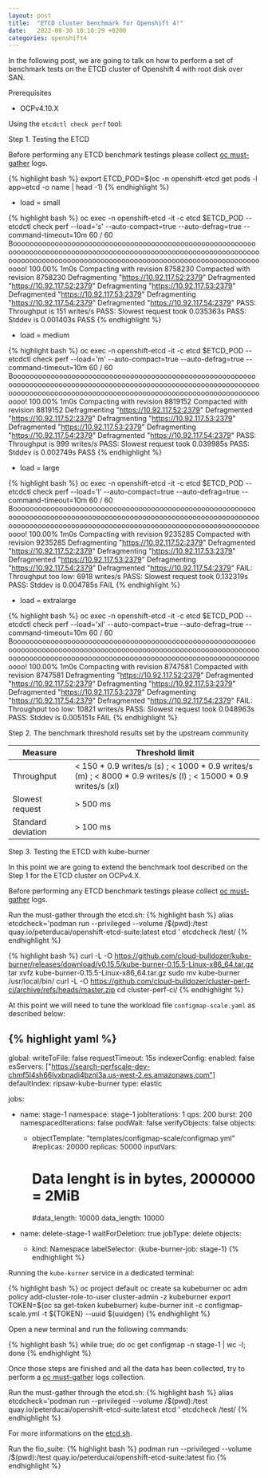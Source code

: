 ```yaml
---
layout: post
title:  "ETCD cluster benchmark for Openshift 4!"
date:   2022-08-30 10:10:29 +0200
categories: openshift4
---
```

In the following post, we are going to talk on how to perform a set of benchmark tests on the ETCD cluster of Openshift 4 with root disk over SAN.

Prerequisites

- OCPv4.10.X

Using the `etcdctl check perf` tool:

Step 1. Testing the ETCD

Before performing any ETCD benchmark testings please collect [oc must-gather][oc-must-gather] logs.

{% highlight bash %}
export ETCD_POD=$(oc -n openshift-etcd get pods -l app=etcd -o name | head -1)
{% endhighlight %}

- load = small

{% highlight bash %}
oc exec -n openshift-etcd -it -c etcd $ETCD_POD -- etcdctl check perf --load='s' --auto-compact=true --auto-defrag=true --command-timeout=10m
60 / 60 Boooooooooooooooooooooooooooooooooooooooooooooooooooooooooooooooooooooooooooooooooooooooooooooooooooooooooooooooooooooooooooooooooooooooooooooooooooooooooooooooooooooooooooooooooooooo! 100.00% 1m0s
Compacting with revision 8758230
Compacted with revision 8758230
Defragmenting "https://10.92.117.52:2379"
Defragmented "https://10.92.117.52:2379"
Defragmenting "https://10.92.117.53:2379"
Defragmented "https://10.92.117.53:2379"
Defragmenting "https://10.92.117.54:2379"
Defragmented "https://10.92.117.54:2379"
PASS: Throughput is 151 writes/s
PASS: Slowest request took 0.035363s
PASS: Stddev is 0.001403s
PASS
{% endhighlight %}

- load = medium

{% highlight bash %}
oc exec  -n openshift-etcd -it -c etcd $ETCD_POD -- etcdctl check perf --load='m' --auto-compact=true --auto-defrag=true --command-timeout=10m
 60 / 60 Boooooooooooooooooooooooooooooooooooooooooooooooooooooooooooooooooooooooooooooooooooooooooooooooooooooooooooooooooooooooooooooooooooooooooooooooooooooooooooooooooooooooooooooooooooooo! 100.00% 1m0s
Compacting with revision 8819152
Compacted with revision 8819152
Defragmenting "https://10.92.117.52:2379"
Defragmented "https://10.92.117.52:2379"
Defragmenting "https://10.92.117.53:2379"
Defragmented "https://10.92.117.53:2379"
Defragmenting "https://10.92.117.54:2379"
Defragmented "https://10.92.117.54:2379"
PASS: Throughput is 999 writes/s
PASS: Slowest request took 0.039985s
PASS: Stddev is 0.002749s
PASS
{% endhighlight %}

- load = large

{% highlight bash %}
oc exec  -n openshift-etcd -it -c etcd $ETCD_POD -- etcdctl check perf --load='l' --auto-compact=true --auto-defrag=true --command-timeout=10m
 60 / 60 Boooooooooooooooooooooooooooooooooooooooooooooooooooooooooooooooooooooooooooooooooooooooooooooooooooooooooooooooooooooooooooooooooooooooooooooooooooooooooooooooooooooooooooooooooooooo! 100.00% 1m0s
Compacting with revision 9235285
Compacted with revision 9235285
Defragmenting "https://10.92.117.52:2379"
Defragmented "https://10.92.117.52:2379"
Defragmenting "https://10.92.117.53:2379"
Defragmented "https://10.92.117.53:2379"
Defragmenting "https://10.92.117.54:2379"
Defragmented "https://10.92.117.54:2379"
FAIL: Throughput too low: 6918 writes/s
PASS: Slowest request took 0.132319s
PASS: Stddev is 0.004785s
FAIL
{% endhighlight %}

- load = extralarge

{% highlight bash %}
oc exec  -n openshift-etcd -it -c etcd $ETCD_POD -- etcdctl check perf --load='xl' --auto-compact=true --auto-defrag=true --command-timeout=10m
 60 / 60 Boooooooooooooooooooooooooooooooooooooooooooooooooooooooooooooooooooooooooooooooooooooooooooooooooooooooooooooooooooooooooooooooooooooooooooooooooooooooooooooooooooooooooooooooooooooo! 100.00% 1m0s
Compacting with revision 8747581
Compacted with revision 8747581
Defragmenting "https://10.92.117.52:2379"
Defragmented "https://10.92.117.52:2379"
Defragmenting "https://10.92.117.53:2379"
Defragmented "https://10.92.117.53:2379"
Defragmenting "https://10.92.117.54:2379"
Defragmented "https://10.92.117.54:2379"
FAIL: Throughput too low: 10821 writes/s
PASS: Slowest request took 0.048963s
PASS: Stddev is 0.005151s
FAIL
{% endhighlight %}

Step 2. The benchmark threshold results set by the upstream community

| Measure            | Threshold limit |
| ------------------ | --------------------------------------------------------------------------------------------------------------- |
| Throughput         | < 150 * 0.9 writes/s (s) ; < 1000 * 0.9 writes/s (m) ; < 8000 * 0.9 writes/s (l) ; < 15000 * 0.9 writes/s (xl)  |
| Slowest request    | > 500 ms  |
| Standard deviation | > 100 ms  |


Step 3. Testing the ETCD with kube-burner

In this point we are going to extend the benchmark tool described on the Step 1 for the ETCD cluster on OCPv4.X.

Before performing any ETCD benchmark testings please collect [oc must-gather][oc-must-gather] logs.

Run the must-gather through the etcd.sh:
{% highlight bash %}
alias etcdcheck='podman run --privileged --volume /$(pwd):/test quay.io/peterducai/openshift-etcd-suite:latest etcd '
etcdcheck /test/<path to must-gather>
{% endhighlight %}

{% highlight bash %}
curl -L -O https://github.com/cloud-bulldozer/kube-burner/releases/download/v0.15.5/kube-burner-0.15.5-Linux-x86_64.tar.gz
tar xvfz kube-burner-0.15.5-Linux-x86_64.tar.gz
sudo mv kube-burner /usr/local/bin/
curl -L -O https://github.com/cloud-bulldozer/cluster-perf-ci/archive/refs/heads/master.zip
cd cluster-perf-ci/
{% endhighlight %}

At this point we will need to tune the workload file `configmap-scale.yaml` as described below:

{% highlight yaml %}
---
global:
  writeToFile: false
  requestTimeout: 15s
  indexerConfig:
    enabled: false
    esServers: ["https://search-perfscale-dev-chmf5l4sh66lvxbnadi4bznl3a.us-west-2.es.amazonaws.com"]
    defaultIndex: ripsaw-kube-burner
    type: elastic

jobs:
  - name: stage-1
    namespace: stage-1
    jobIterations: 1
    qps: 200
    burst: 200
    namespacedIterations: false
    podWait: false
    verifyObjects: false
    objects:
    - objectTemplate: "templates/configmap-scale/configmap.yml"
      #replicas: 20000
      replicas: 50000
      inputVars:
        # Data lenght is in bytes, 2000000 = 2MiB
        #data_length: 10000
        data_length: 10000

  - name: delete-stage-1
    waitForDeletion: true
    jobType: delete
    objects:
    - kind: Namespace
      labelSelector: {kube-burner-job: stage-1}
{% endhighlight %}

Running the `kube-kurner` service in a dedicated terminal:

{% highlight bash %}
oc project default
oc create sa kubeburner
oc adm policy add-cluster-role-to-user cluster-admin -z kubeburner
export TOKEN=$(oc sa get-token kubeburner)
kube-burner init -c configmap-scale.yml -t ${TOKEN} --uuid $(uuidgen)
{% endhighlight %}

Open a new terminal and run the following commands:

{% highlight bash %}
while true; do oc get configmap -n stage-1 | wc -l; done
{% endhighlight %}

Once those steps are finished and all the data has been collected, try to perform a [oc must-gather][oc-must-gather] logs collection.

Run the must-gather through the etcd.sh:
{% highlight bash %}
alias etcdcheck='podman run --privileged --volume /$(pwd):/test quay.io/peterducai/openshift-etcd-suite:latest etcd '
etcdcheck /test/<path to must-gather>
{% endhighlight %}

For more informations on the [etcd.sh][etcd-sh].

[fedora-doc]: https://docs.fedoraproject.org/en-US/quick-docs/raspberry-pi/
[oc-must-gather]: https://midu16.github.io/openshift4/2022/07/10/offline-must-gather.html

[etcd-sh]: https://github.com/peterducai/openshift-etcd-suite

Run the fio_suite:
{% highlight bash %}
podman run --privileged --volume /$(pwd):/test quay.io/peterducai/openshift-etcd-suite:latest fio
{% endhighlight %}
